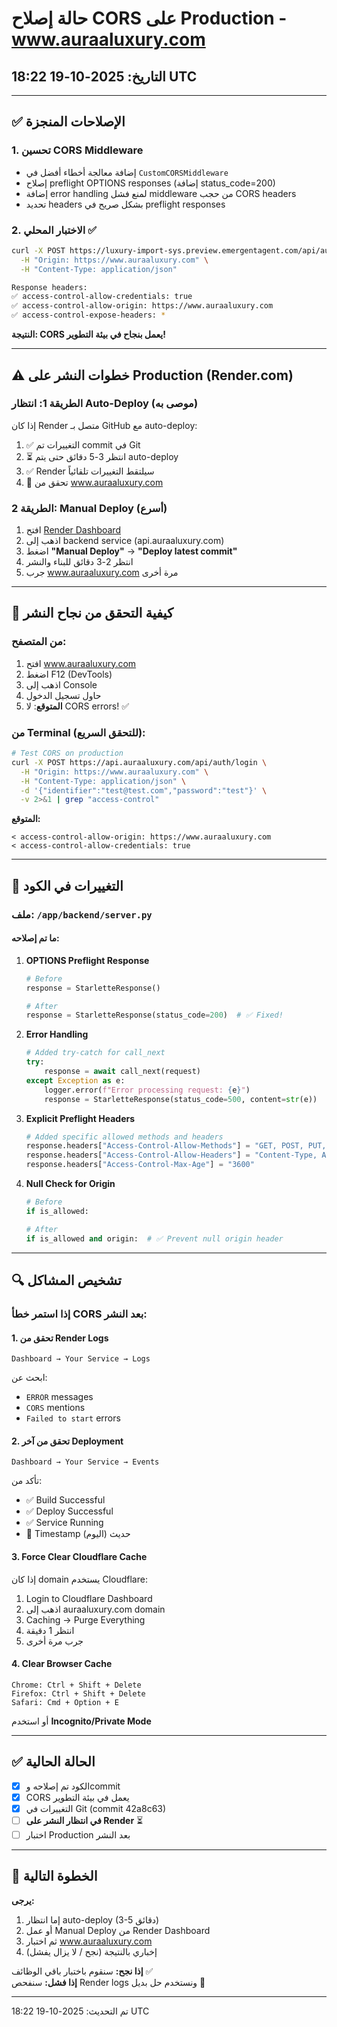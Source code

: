 # حالة إصلاح CORS على Production - www.auraaluxury.com

## التاريخ: 2025-10-19 18:22 UTC

---

## ✅ الإصلاحات المنجزة

### 1. تحسين CORS Middleware
- إضافة معالجة أخطاء أفضل في `CustomCORSMiddleware`
- إصلاح preflight OPTIONS responses (إضافة status_code=200)
- إضافة error handling لمنع فشل middleware من حجب CORS headers
- تحديد headers بشكل صريح في preflight responses

### 2. الاختبار المحلي ✅
```bash
curl -X POST https://luxury-import-sys.preview.emergentagent.com/api/auth/login \
  -H "Origin: https://www.auraaluxury.com" \
  -H "Content-Type: application/json"

Response headers:
✅ access-control-allow-credentials: true
✅ access-control-allow-origin: https://www.auraaluxury.com
✅ access-control-expose-headers: *
```

**النتيجة: CORS يعمل بنجاح في بيئة التطوير!**

---

## ⚠️ خطوات النشر على Production (Render.com)

### الطريقة 1: انتظار Auto-Deploy (موصى به)
إذا كان Render متصل بـ GitHub مع auto-deploy:
1. ✅ التغييرات تم commit في Git
2. ⏳ انتظر 3-5 دقائق حتى يتم auto-deploy
3. ✅ Render سيلتقط التغييرات تلقائياً
4. 🔄 تحقق من www.auraaluxury.com

### الطريقة 2: Manual Deploy (أسرع)
1. افتح [Render Dashboard](https://dashboard.render.com)
2. اذهب إلى backend service (api.auraaluxury.com)
3. اضغط **"Manual Deploy"** → **"Deploy latest commit"**
4. انتظر 2-3 دقائق للبناء والنشر
5. جرب www.auraaluxury.com مرة أخرى

---

## 🧪 كيفية التحقق من نجاح النشر

### من المتصفح:
1. افتح www.auraaluxury.com
2. اضغط F12 (DevTools)
3. اذهب إلى Console
4. حاول تسجيل الدخول
5. **المتوقع**: لا CORS errors! ✅

### من Terminal (للتحقق السريع):
```bash
# Test CORS on production
curl -X POST https://api.auraaluxury.com/api/auth/login \
  -H "Origin: https://www.auraaluxury.com" \
  -H "Content-Type: application/json" \
  -d '{"identifier":"test@test.com","password":"test"}' \
  -v 2>&1 | grep "access-control"
```

**المتوقع:**
```
< access-control-allow-origin: https://www.auraaluxury.com
< access-control-allow-credentials: true
```

---

## 📝 التغييرات في الكود

### ملف: `/app/backend/server.py`

#### ما تم إصلاحه:

1. **OPTIONS Preflight Response**
   ```python
   # Before
   response = StarletteResponse()
   
   # After  
   response = StarletteResponse(status_code=200)  # ✅ Fixed!
   ```

2. **Error Handling**
   ```python
   # Added try-catch for call_next
   try:
       response = await call_next(request)
   except Exception as e:
       logger.error(f"Error processing request: {e}")
       response = StarletteResponse(status_code=500, content=str(e))
   ```

3. **Explicit Preflight Headers**
   ```python
   # Added specific allowed methods and headers
   response.headers["Access-Control-Allow-Methods"] = "GET, POST, PUT, DELETE, PATCH, OPTIONS"
   response.headers["Access-Control-Allow-Headers"] = "Content-Type, Authorization, Accept, Origin, User-Agent, X-Requested-With"
   response.headers["Access-Control-Max-Age"] = "3600"
   ```

4. **Null Check for Origin**
   ```python
   # Before
   if is_allowed:
   
   # After
   if is_allowed and origin:  # ✅ Prevent null origin header
   ```

---

## 🔍 تشخيص المشاكل

### إذا استمر خطأ CORS بعد النشر:

#### 1. تحقق من Render Logs
```
Dashboard → Your Service → Logs
```
ابحث عن:
- `ERROR` messages
- `CORS` mentions
- `Failed to start` errors

#### 2. تحقق من آخر Deployment
```
Dashboard → Your Service → Events
```
تأكد من:
- ✅ Build Successful
- ✅ Deploy Successful  
- ✅ Service Running
- 📅 Timestamp حديث (اليوم)

#### 3. Force Clear Cloudflare Cache
إذا كان domain يستخدم Cloudflare:
1. Login to Cloudflare Dashboard
2. اذهب إلى auraaluxury.com domain
3. Caching → Purge Everything
4. انتظر 1 دقيقة
5. جرب مرة أخرى

#### 4. Clear Browser Cache
```
Chrome: Ctrl + Shift + Delete
Firefox: Ctrl + Shift + Delete
Safari: Cmd + Option + E
```
أو استخدم **Incognito/Private Mode**

---

## ✅ الحالة الحالية

- [x] الكود تم إصلاحه وcommit
- [x] CORS يعمل في بيئة التطوير  
- [x] التغييرات في Git (commit 42a8c63)
- [ ] **في انتظار النشر على Render** ⏳
- [ ] اختبار Production بعد النشر

---

## 🎯 الخطوة التالية

**يرجى:**
1. إما انتظار auto-deploy (3-5 دقائق)
2. أو عمل Manual Deploy من Render Dashboard
3. ثم اختبار www.auraaluxury.com
4. إخباري بالنتيجة (نجح / لا يزال يفشل)

**إذا نجح:** سنقوم باختبار باقي الوظائف ✅  
**إذا فشل:** سنفحص Render logs ونستخدم حل بديل 🔧

---

تم التحديث: 2025-10-19 18:22 UTC
